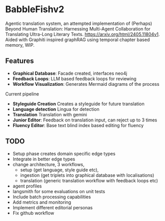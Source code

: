 # BabbleFishv2

Agentic translation system, an attempted implementation of (Perhaps) Beyond Human Translation: Harnessing Multi-Agent Collaboration for Translating Ultra-Long Literary Texts. https://arxiv.org/html/2405.11804v1. Aided with Graphiti inspired graphRAG using temporal chapter based memory, WIP.

## Features
- **Graphical Database**: Facade created, interfaces neo4j
- **Feedback Loops**: LLM based feedback loops for reviewing
- **Workflow Visualization**: Generates Mermaid diagrams of the process

Current pipeline
- **Styleguide Creation** Creates a styleguide for future translation
- **Language detection** Lingua for detection
- **Translation** Translation with gemini
- **Junior Editor**: Feedback on translation input, can reject up to 3 times
- **Fluency Editor**: Base text blind index based editing for fluency

## TODO
- Setup phase creates domain specific edge types
- Integrate in better edge types
- change architecture, 3 workflows,
    - setup (get language, style guide etc), 
    - ingestion (get triplets into graphical database with localisations)
    - translation (generic translation workflow with feedback loops etc)
- agent profiles 
- langsmith for some evaluations on unit tests
- Include batch processing capabilities
- Add metrics and monitoring
- Implement different editorial personas
- Fix github workflow